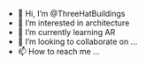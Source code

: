 - 👋 Hi, I’m @ThreeHatBuildings
- 👀 I’m interested in architecture
- 🌱 I’m currently learning AR
- 💞️ I’m looking to collaborate on ...
- 📫 How to reach me ...

<!---
ThreeHatBuildings/ThreeHatBuildings is a ✨ special ✨ repository because its `README.md` (this file) appears on your GitHub profile.
You can click the Preview link to take a look at your changes.
--->

